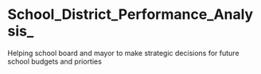 # School_District_Performance_Analysis_
Helping school board and mayor to make strategic decisions for future school budgets and priorties
